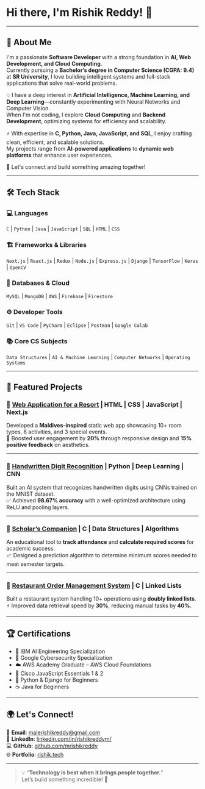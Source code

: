# Hi there, I'm Rishik Reddy! 👋

---

## 🚀 About Me

I'm a passionate **Software Developer** with a strong foundation in **AI, Web Development, and Cloud Computing**.  
Currently pursuing a **Bachelor’s degree in Computer Science (CGPA: 9.4)** at **SR University**, I love building intelligent systems and full-stack applications that solve real-world problems.

💡 I have a deep interest in **Artificial Intelligence, Machine Learning, and Deep Learning**—constantly experimenting with Neural Networks and Computer Vision.  
When I'm not coding, I explore **Cloud Computing** and **Backend Development**, optimizing systems for efficiency and scalability.

⚡ With expertise in **C, Python, Java, JavaScript, and SQL**, I enjoy crafting clean, efficient, and scalable solutions.  
My projects range from **AI-powered applications** to **dynamic web platforms** that enhance user experiences.

💬 Let's connect and build something amazing together!

---

## 🛠️ Tech Stack

### 💻 Languages  
`C` | `Python` | `Java` | `JavaScript` | `SQL` | `HTML` | `CSS`

### 🏗️ Frameworks & Libraries  
`Next.js` | `React.js` | `Redux` | `Node.js` | `Express.js` | `Django` | `TensorFlow` | `Keras` | `OpenCV`

### 💾 Databases & Cloud  
`MySQL` | `MongoDB` | `AWS` | `Firebase` | `Firestore`

### ⚙️ Developer Tools  
`Git` | `VS Code` | `PyCharm` | `Eclipse` | `Postman` | `Google Colab`

### 📚 Core CS Subjects  
`Data Structures` | `AI & Machine Learning` | `Computer Networks` | `Operating Systems`

---

## 🌟 Featured Projects

### 🔹 [Web Application for a Resort](#) | HTML | CSS | JavaScript | Next.js
Developed a **Maldives-inspired** static web app showcasing 10+ room types, 8 activities, and 3 special events.  
🚀 Boosted user engagement by **20%** through responsive design and **15% positive feedback** on aesthetics.

---

### 🔹 [Handwritten Digit Recognition](#) | Python | Deep Learning | CNN
Built an AI system that recognizes handwritten digits using CNNs trained on the MNIST dataset.  
✅ Achieved **98.67% accuracy** with a well-optimized architecture using ReLU and pooling layers.

---

### 🔹 [Scholar’s Companion](#) | C | Data Structures | Algorithms
An educational tool to **track attendance** and **calculate required scores** for academic success.  
📈 Designed a prediction algorithm to determine minimum scores needed to meet semester targets.

---

### 🔹 [Restaurant Order Management System](#) | C | Linked Lists
Built a restaurant system handling 10+ operations using **doubly linked lists**.  
⚡ Improved data retrieval speed by **30%**, reducing manual tasks by **40%**.

---

## 🏆 Certifications

- 🧠 IBM AI Engineering Specialization  
- 🔐 Google Cybersecurity Specialization  
- ☁️ AWS Academy Graduate – AWS Cloud Foundations  
- 🧮 Cisco JavaScript Essentials 1 & 2  
- 🐍 Python & Django for Beginners  
- ☕ Java for Beginners  

---

## 🌍 Let's Connect!

📧 **Email**: malerishikreddy@gmail.com  
🔗 **LinkedIn**: [linkedin.com/in/rishikreddym/](https://linkedin.com/in/rishikreddym/)  
💻 **GitHub**: [github.com/mrishikreddy](https://github.com/mrishikreddy)  
🌐 **Portfolio**: [rishik.tech](https://rishik.tech)  

---

> 💡 “**Technology is best when it brings people together.**”  
Let’s build something incredible! 💙

